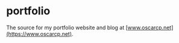 # portfolio

The source for my portfolio website and blog at [www.oscarcp.net](https://www.oscarcp.net).